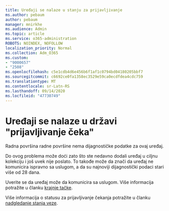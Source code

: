 ```yaml
---
title: Uređaji se nalaze u stanju za prijavljivanje
ms.author: pebaum
author: pebaum
manager: mnirkhe
ms.audience: Admin
ms.topic: article
ms.service: o365-administration
ROBOTS: NOINDEX, NOFOLLOW
localization_priority: Normal
ms.collection: Adm_O365
ms.custom:
- "9000657"
- "2508"
ms.openlocfilehash: c5e1cdb4d6e456b6f1af1c0794bd04180205bbf7
ms.sourcegitcommit: c6692ce0fa1358ec3529e59ca0ecdfdea4cdc759
ms.translationtype: MT
ms.contentlocale: sr-Latn-RS
ms.lasthandoff: 09/14/2020
ms.locfileid: "47730749"
---
```

# <a name="devices-are-in-awaiting-enrollment-state"></a>Uređaji se nalaze u državi "prijavljivanje čeka"

Radna površina radne površine nema dijagnostičke podatke za ovaj uređaj. 

Do ovog problema može doći zato što ste nedavno dodali uređaj u ciljnu kolekciju i još uvek nije poslato. To takođe može da znači da uređaj ne komunicira ispravno sa uslugom, a da su najnoviji dijagnostički podaci stari više od 28 dana.

Uverite se da uređaj može da komunicira sa uslugom. Više informacija potražite u članku [krajnje tačke](https://docs.microsoft.com/configmgr/desktop-analytics/enable-data-sharing#endpoints).

Više informacija o statusu za prijavljivanje čekanja potražite u članku [nadgledanje stanja veze](https://docs.microsoft.com/configmgr/desktop-analytics/monitor-connection-health#awaiting-enrollment).